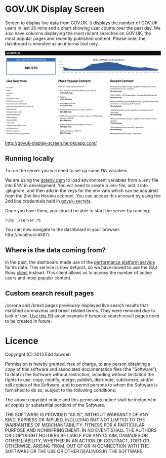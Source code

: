 # GOV.UK Display Screen

Screen to display live data from GOV.UK. It displays the number of GOV.UK users in last 30 mins and a chart showing user counts over the past day. We also have columns displaying the most recent searches on GOV.UK, the most popular pages and recently published content. Please note, the dashboard is intended as an internal tool only. 

![screenshot](docs/screenshot.png)

http://govuk-display-screen.herokuapp.com/

## Running locally

To run the server you will need to set up some `ENV` variables. 

We are using the [dotenv gem][1] to load environment variables from a .env file into ENV in development. You will need to create
a .env file, add it into .gitignore, and then add in the keys for the env vars which can be acquired from the 2nd line Heroku account.
You can access this account by using the 2nd line credentials held in [govuk-secrets][2].

Once you have them, you should be able to start the server by running:

```
ruby ./server.rb
```

You can now navigate to the dashboard in your browser: http://localhost:4567/.

[1]: https://github.com/bkeepers/dotenv
[2]: https://github.com/alphagov/govuk-secrets/tree/main/pass#usage
[3]: https://github.com/alphagov/performanceplatform-collector
[4]: https://github.com/googleapis/google-cloud-ruby/tree/main/google-analytics-data-v1beta

## Where is the data coming from?

In the past, the dashboard made use of the [performance platform service][3] for its data. This serivce is now defunct, so we have moved to use the GA4 Ruby [client][4] instead. This client allows us to access the number of active users and most popular content.

## Custom search result pages

/corona and /brexit pages previously displayed live search results that matched coronavirus and brexit related terms.
They were removed due to lack of use. [Use this PR](https://github.com/alphagov/govuk-display-screen/pull/74)
as an example if bespoke search result pages need to be created in future.

# Licence

Copyright (C) 2013 Edd Sowden

Permission is hereby granted, free of charge, to any person obtaining a copy of
this software and associated documentation files (the "Software"), to deal in
the Software without restriction, including without limitation the rights to
use, copy, modify, merge, publish, distribute, sublicense, and/or sell copies
of the Software, and to permit persons to whom the Software is furnished to do
so, subject to the following conditions:

The above copyright notice and this permission notice shall be included in all
copies or substantial portions of the Software.

THE SOFTWARE IS PROVIDED "AS IS", WITHOUT WARRANTY OF ANY KIND, EXPRESS OR
IMPLIED, INCLUDING BUT NOT LIMITED TO THE WARRANTIES OF MERCHANTABILITY,
FITNESS FOR A PARTICULAR PURPOSE AND NONINFRINGEMENT. IN NO EVENT SHALL THE
AUTHORS OR COPYRIGHT HOLDERS BE LIABLE FOR ANY CLAIM, DAMAGES OR OTHER
LIABILITY, WHETHER IN AN ACTION OF CONTRACT, TORT OR OTHERWISE, ARISING FROM,
OUT OF OR IN CONNECTION WITH THE SOFTWARE OR THE USE OR OTHER DEALINGS IN THE
SOFTWARE.
